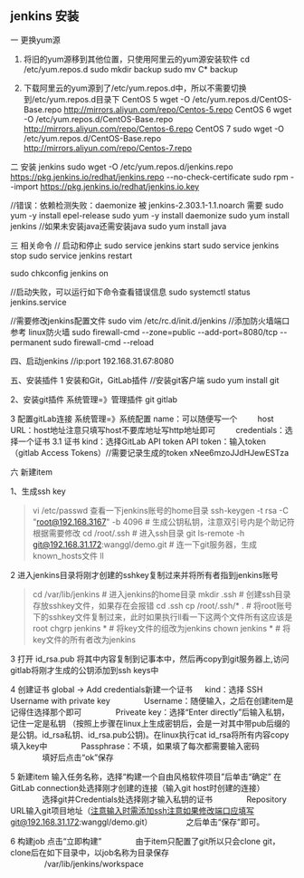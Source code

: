## jenkins 安装
一 更换yum源
1. 将旧的yum源移到其他位置，只使用阿里云的yum源安装软件
cd /etc/yum.repos.d
sudo mkdir backup
sudo mv C* backup
 
2. 下载阿里云的yum源到了/etc/yum.repos.d中，所以不需要切换到/etc/yum.repos.d目录下
CentOS 5
wget -O /etc/yum.repos.d/CentOS-Base.repo http://mirrors.aliyun.com/repo/Centos-5.repo
CentOS 6
wget -O /etc/yum.repos.d/CentOS-Base.repo http://mirrors.aliyun.com/repo/Centos-6.repo
CentOS 7
sudo wget -O /etc/yum.repos.d/CentOS-Base.repo http://mirrors.aliyun.com/repo/Centos-7.repo

二 安装 jenkins 
sudo wget -O /etc/yum.repos.d/jenkins.repo https://pkg.jenkins.io/redhat/jenkins.repo --no-check-certificate
sudo rpm --import https://pkg.jenkins.io/redhat/jenkins.io.key

//错误：依赖检测失败：daemonize 被 jenkins-2.303.1-1.1.noarch 需要
sudo yum -y install epel-release
sudo yum -y install daemonize
sudo yum install jenkins
//如果未安装java还需安装java
sudo yum install java

三 相关命令
// 启动和停止
sudo service jenkins start
sudo service jenkins stop
sudo service jenkins restart

sudo chkconfig jenkins on

//启动失败，可以运行如下命令查看错误信息
sudo systemctl status jenkins.service

//需要修改jenkins配置文件
sudo vim /etc/rc.d/init.d/jenkins
//添加防火墙端口参考  linux防火墙
sudo firewall-cmd --zone=public --add-port=8080/tcp --permanent
sudo firewall-cmd --reload

四、启动jenkins
//ip:port
192.168.31.67:8080

五、安装插件
1 安装和Git，GitLab插件
//安装git客户端
sudo yum install git

2、安装git插件
系统管理=》管理插件 git gitlab


3 配置gitLab连接
系统管理=》系统配置
        name：可以随便写一个
　　 host URL：host地址注意只填写host不要库地址写http地址即可
　　 credentials：选择一个证书
3.1 证书
        kind：选择GitLab API token
         API token：输入token  （gitlab Access Tokens）//需要记录生成的token xNee6mzoJJdHJewESTza

六 新建item

1、生成ssh key
>  vi /etc/passwd 查看一下jenkins账号的home目录
>ssh-keygen -t rsa -C "root@192.168.3167" -b 4096 # 生成公钥私钥，注意双引号内是个助记符根据需要修改
>cd /root/.ssh # 进入ssh目录
>git ls-remote -h git@192.168.31.172:wanggl/demo.git # 连一下git服务器，生成known_hosts文件
>ll

2 进入jenkins目录将刚才创建的sshkey复制过来并将所有者指到jenkins账号
> cd /var/lib/jenkins # 进入jenkins的home目录
> mkdir .ssh # 创建ssh目录存放sshkey文件，如果存在会报错
> cd .ssh
> cp /root/.ssh/* . # 将root账号下的sshkey文件复制过来，此时如果执行ll看一下这两个文件所有这应该是root
> chgrp jenkins * # 将key文件的组改为jenkins
> chown jenkins * # 将key文件的所有者改为jenkins


3 打开 id_rsa.pub 将其中内容复制到记事本中，然后再copy到git服务器上,访问gitlab将刚才生成的公钥添加到ssh keys中

4 创建证书
global -> Add credentials新建一个证书
　            kind：选择 SSH Username with private key
　　　　Username：随便输入，之后在创建item是记得住选择那个即可
　　　　Priveate key：选择“Enter directly”后输入私钥，记住一定是私钥 （按照上步骤在linux上生成密钥后，会是一对其中带pub后缀的是公钥。id_rsa私钥、id_rsa.pub公钥)。在linux执行cat id_rsa将所有内容copy填入key中
　　　　Passphrase：不填，如果填了每次都需要输入密码
　　　　填好后点击“ok”保存

5 新建item
输入任务名称，选择“构建一个自由风格软件项目”后单击“确定”
在GitLab connection处选择刚才创建的连接（输入git host时创建的连接）
　　　　选择git并Credentials处选择刚才输入私钥的证书
　　　　Repository URL输入git项目地址（注意输入时需添加ssh注意如果修改端口应填写git@192.168.31.172:wanggl/demo.git）
　　　　之后单击“保存”即可。 

6  构建job 
点击“立即构建”
　　　　由于item只配置了git所以只会clone git，clone后在如下目录中，以job名称为目录保存
　　　　 /var/lib/jenkins/workspace





